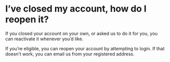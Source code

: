 # I’ve closed my account, how do I reopen it?

If you closed your account on your own, or asked us to do it for you, you can reactivate it whenever you’d like. 

If you’re eligible, you can reopen your account by attempting to login. If that doesn't work, you can email us from your registered address.